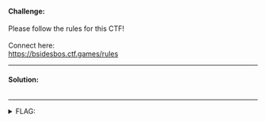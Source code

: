 #### Challenge:

Please follow the rules for this CTF! <br><br>Connect here:<br><a href="/rules">https://bsidesbos.ctf.games/rules</a>

---

#### Solution:

```bash
```

---

<details><summary>FLAG:</summary>

```

```

</details>
<br/>
